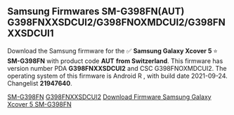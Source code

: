 <h2>Samsung Firmwares SM-G398FN(AUT) G398FNXXSDCUI2/G398FNOXMDCUI2/G398FNXXSDCUI1</h2>
Download the Samsung firmware for the ✅ <strong>Samsung Galaxy Xcover 5 </strong> ⭐ <strong>SM-G398FN</strong> with product code <strong>AUT</strong> <strong> from Switzerland</strong>. This firmware has version number PDA <strong>G398FNXXSDCUI2</strong> and CSC G398FNOXMDCUI2. The operating system of this firmware is Android R , with build date 2021-09-24. Changelist <strong>21947640</strong>.


[SM-G398FN](https://samfirm.shop/samsung/model/SM-G398FN)
[G398FNXXSDCUI2](https://samfirm.shop/samsung/pda/G398FNXXSDCUI2)
[Download Firmware Samsung Galaxy Xcover 5 SM-G398FN](https://samfirm.shop/samsung/firmware/459812)
